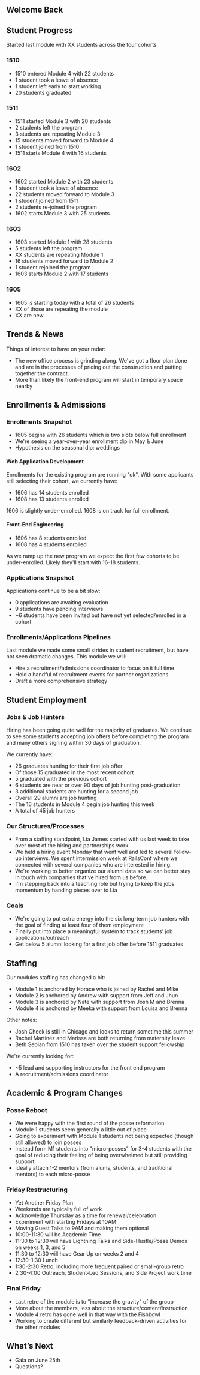 ## Welcome Back

## Student Progress

Started last module with XX students across the four cohorts

### 1510

* 1510 entered Module 4 with 22 students
* 1 student took a leave of absence
* 1 student left early to start working
* 20 students graduated

### 1511

* 1511 started Module 3 with 20 students
* 2 students left the program
* 3 students are repeating Module 3
* 15 students moved forward to Module 4
* 1 student joined from 1510
* 1511 starts Module 4 with 16 students

### 1602

* 1602 started Module 2 with 23 students
* 1 student took a leave of absence
* 22 students moved forward to Module 3
* 1 student joined from 1511
* 2 students re-joined the program
* 1602 starts Module 3 with 25 students

### 1603

* 1603 started Module 1 with 28 students
* 5 students left the program
* XX students are repeating Module 1
* 16 students moved forward to Module 2
* 1 student rejoined the program
* 1603 starts Module 2 with 17 students

### 1605

* 1605 is starting today with a total of 26 students
* XX of those are repeating the module
* XX are new

## Trends & News

Things of interest to have on your radar:

* The new office process is grinding along. We've got a floor plan done and are
in the processes of pricing out the construction and putting together the contract.
* More than likely the front-end program will start in temporary space nearby

## Enrollments & Admissions

### Enrollments Snapshot

* 1605 begins with 26 students which is two slots below full enrollment
* We're seeing a year-over-year enrollment dip in May & June
* Hypothesis on the seasonal dip: weddings

#### Web Application Development

Enrollments for the existing program are running "ok". With some applicants
still selecting their cohort, we currently have:

* 1606 has 14 students enrolled
* 1608 has 13 students enrolled

1606 is slightly under-enrolled. 1608 is on track for full enrollment.

#### Front-End Engineering

* 1606 has 8 students enrolled
* 1608 has 4 students enrolled

As we ramp up the new program we expect the first few cohorts to be under-enrolled.
Likely they'll start with 16-18 students.

### Applications Snapshot

Applications continue to be a bit slow:

* 0 applications are awaiting evaluation
* 9 students have pending interviews
* ~6 students have been invited but have not yet selected/enrolled in a cohort

### Enrollments/Applications Pipelines

Last module we made some small strides in student recruitment, but have not
seen dramatic changes. This module we will:

* Hire a recruitment/admissions coordinator to focus on it full time
* Hold a handful of recruitment events for partner organizations
* Draft a more comprehensive strategy

## Student Employment

### Jobs & Job Hunters

Hiring has been going quite well for the majority of graduates. We continue
to see some students accepting job offers before completing the program and
many others signing within 30 days of graduation.

We currently have:

* 26 graduates hunting for their first job offer
* Of those 15 graduated in the most recent cohort
* 5 graduated with the previous cohort
* 6 students are near or over 90 days of job hunting post-graduation
* 3 additional students are hunting for a second job
* Overall 29 alumni are job hunting
* The 16 students in Module 4 begin job hunting this week
* A total of 45 job hunters

### Our Structures/Processes

* From a staffing standpoint, Lia James started with us last week to take over
most of the hiring and partnerships work.
* We held a hiring event Monday that went well and led to several follow-up interviews. We spent intermission week at RailsConf where we connected with several companies who are interested in hiring.
* We're working to better organize our alumni data so we can better stay in touch
with companies that've hired from us before.
* I'm stepping back into a teaching role but trying to keep the jobs momentum by handing pieces over to Lia

### Goals

* We're going to put extra energy into the six long-term job hunters with the goal of finding at least four of them employment
* Finally put into place a meaningful system to track students' job applications/outreach
* Get below 5 alumni looking for a first job offer before 1511 graduates

## Staffing

Our modules staffing has changed a bit:

* Module 1 is anchored by Horace who is joined by Rachel and Mike
* Module 2 is anchored by Andrew with support from Jeff and Jhun
* Module 3 is anchored by Nate with support from Josh M and Brenna
* Module 4 is anchored by Meeka with support from Louisa and Brenna

Other notes:

* Josh Cheek is still in Chicago and looks to return sometime this summer
* Rachel Martinez and Marissa are both returning from maternity leave
* Beth Sebian from 1510 has taken over the student support fellowship

We're currently looking for:

* ~5 lead and supporting instructors for the front end program
* A recruitment/admissions coordinator

## Academic & Program Changes

### Posse Reboot

* We were happy with the first round of the posse reformation
* Module 1 students seem generally a little out of place
* Going to experiment with Module 1 students not being expected (though still allowed)
to join posses
* Instead form M1 students into "micro-posses" for 3-4 students with the goal
of reducing their feeling of being overwhelmed but still providing support
* Ideally attach 1-2 mentors (from alums, students, and traditional mentors) to each micro-posse

### Friday Restructuring

* Yet Another Friday Plan
* Weekends are typically full of work
* Acknowledge Thursday as a time for renewal/celebration
* Experiment with starting Fridays at 10AM
* Moving Guest Talks to 9AM and making them optional
* 10:00-11:30 will be Academic Time
* 11:30 to 12:30 will have Lightning Talks and Side-Hustle/Posse Demos on weeks 1, 3, and 5
* 11:30 to 12:30 will have Gear Up on weeks 2 and 4
* 12:30-1:30 Lunch
* 1:30-2:30 Retro, including more frequent paired or small-group retro
* 2:30-4:00 Outreach, Student-Led Sessions, and Side Project work time

### Final Friday

* Last retro of the module is to "increase the gravity" of the group
* More about the members, less about the structure/content/instruction
* Module 4 retro has gone well in that way with the Fishbowl
* Working to create different but similarly feedback-driven activities for the other modules

## What’s Next

* Gala on June 25th
* Questions?
